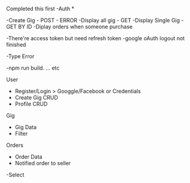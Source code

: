 Completed this first
-Auth * 

<!-- ** NOW -->
-Create Gig - POST - ERROR
-Display all gig - GET
-Display Single Gig - GET BY ID
-Diplay orders when someone purchase

<!-- *AUTH -->
-There're access token but need refresh token
-google oAuth logout not finished

<!-- * CONTEXT API -->
-Type Error

<!-- Test -->
-npm run build. ... etc

<!-- Schema Guide -->
User
- Register/Login > Googgle/Facebook or Credentials
- Create Gig CRUD
- Profile CRUD

Gig
- Gig Data
- Filter

Orders
- Order Data
- Notified order to seller

<!-- Modals -->
-Select 

<!-- Dashboard Analyst (simple)  -->